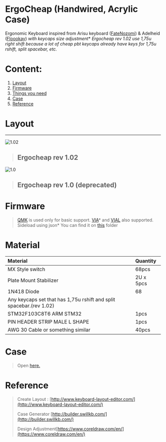 # ErgoCheap \(Handwired, Acrylic Case\)

Ergonomic Keyboard inspired from Arisu keyboard ([FateNozomi](https://github.com/FateNozomi)) & Adelheid ([Floookay](https://github.com/floookay/adelheid)) _with keycaps size adjustment_*
*Ergocheap rev 1.02 use 1,75u right shift because a lot of cheap pbt keycaps already have keys for 1,75u rshift, split spacebar, etc.*


# Content:
1. [Layout](./#layout)
2. [Firmware](./#firmware)
3. [Things you need](./#MATERIAL)
4. [Case](./#CASE)
5. [Reference](./#REFERENCE)

# Layout
---
![1.02](https://raw.githubusercontent.com/xSteins/Mechanical-Keyboard/master/ErgoCheap/rev1.02.png)
> ## Ergocheap rev 1.02

![1.0](https://camo.githubusercontent.com/a2e29123e14f400ca0bab09a4678579adb562bd185ed83faa23b0399d9abfa59/68747470733a2f2f692e696d6775722e636f6d2f494933614259676c2e6a7067)
> ## Ergocheap rev 1.0 (deprecated)



# Firmware

> [QMK](https://qmk.fm/) is used only for basic support.
> [VIA](https://caniusevia.com/)* and [VIAL](https://get.vial.today/) also supported.
>Sideload using json*
>You can find it on [this](https://github.com/qmk/qmk_firmware/tree/master/keyboards/handwired/ergocheap) folder

# Material

| Material | Quantity |
| :--- | :--- |
| MX Style switch | 68pcs |
| Plate Mount Stabilizer | 2U x 5pcs |
| 1N418 Diode | 68 |
| Any keycaps set that has 1,75u rshift and split spacebar.(rev 1.02)|
| STM32F103C8T6 ARM STM32 | 1pcs |
| PIN HEADER STRIP MALE L SHAPE | 1pcs |
| AWG 30 Cable or something similar | 40pcs |

# Case

> Open [here.](https://github.com/xSteins/Mechanical-Keyboard/tree/master/ErgoCheap/CASE)

# Reference

> Create Layout : [http://www.keyboard-layout-editor.com/](http://www.keyboard-layout-editor.com/)
>
> Case Generator [http://builder.swillkb.com/](http://builder.swillkb.com/)
>
> Design Adjustment[https://www.coreldraw.com/en/](https://www.coreldraw.com/en/)


